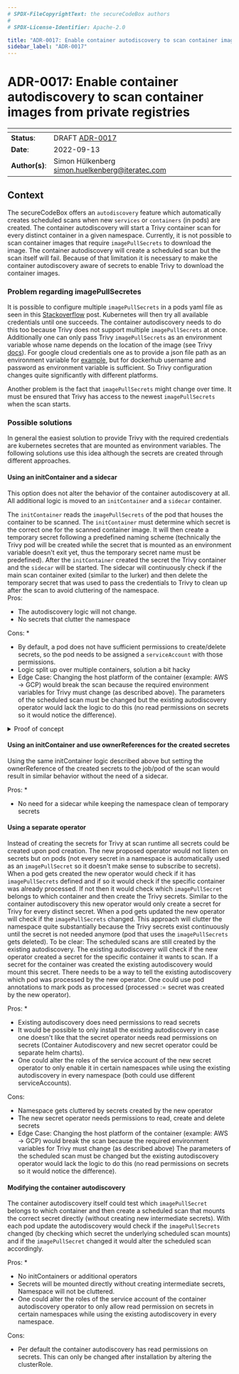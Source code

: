 ```yaml
---
# SPDX-FileCopyrightText: the secureCodeBox authors
#
# SPDX-License-Identifier: Apache-2.0

title: "ADR-0017: Enable container autodiscovery to scan container images from private registries"
sidebar_label: "ADR-0017"
---
```


# ADR-0017: Enable container autodiscovery to scan container images from private registries

| <!-- -->       | <!-- -->                                          |
|----------------|---------------------------------------------------|
| **Status**:    | DRAFT [ADR-0017](docs/architecture/09_architecture_decisions/adr_0017.md) |
| **Date**:      | 2022-09-13                                        |
| **Author(s)**: | Simon Hülkenberg <simon.huelkenberg@iteratec.com> |

## Context

The secureCodeBox offers an `autodiscovery` feature which automatically creates scheduled scans when new `services` or `containers` (in pods) are created. The container autodiscovery will start a Trivy container scan for every distinct container in a given namespace. Currently, it is not possible to scan container images that require `imagePullSecrets` to download the image. The container autodiscovery will create a scheduled scan but the scan itself will fail. Because of that limitation it is necessary to make the container autodiscovery aware of secrets to enable Trivy to download the container images.

### Problem regarding imagePullSecretes

It is possible to configure multiple `imagePullSecrets` in a pods yaml file as seen in this [Stackoverflow](https://stackoverflow.com/questions/67073039/multiple-imagepullsecrets-in-a-kubernetes-deployment-for-the-same-url) post. Kubernetes will then try all available credentials until one succeeds. The container autodiscovery needs to do this too because Trivy does not support multiple `imagePullSecrets` at once. Additionally one can only pass Trivy `imagePullSecrets` as an environment variable whose name depends on the location of the image (see Trivy [docs](https://aquasecurity.github.io/Trivy/v0.17.0/private-registries/)). For google cloud credentials one as to provide a json file path as an environment variable for [example](https://aquasecurity.github.io/Trivy/v0.17.0/private-registries/gcr/), but for dockerhub username and password as environment variable is sufficient. So Trivy configuration changes quite significantly with different platforms.  

Another problem is the fact that `imagePullSecrets` might change over time. It must be ensured that Trivy has access to the newest `imagePullSecrets` when the scan starts.  

### Possible solutions

In general the easiest solution to provide Trivy with the required credentials are kubernetes secretes that are mounted as environment variables. The following solutions use this idea although the secrets are created through different approaches.

#### Using an initContainer and a sidecar

This option does not alter the behavior of the container autodiscovery at all. All additional logic is moved to an `initContainer` and a `sidecar` container.  

The `initContainer` reads the `imagePullSecrets` of the pod that houses the container to be scanned. The `initContainer` must determine which secret is the correct one for the scanned container image. It will then create a temporary secret following a predefined naming scheme (technically the Trivy pod will be created while the secret that is mounted as an environment variable doesn't exit yet, thus the temporary secret name must be predefined). After the `initContainer` created the secret the Trivy container and the `sidecar` will be started. The sidecar will continuously check if the main scan container exited (similar to the lurker) and then delete the temporary secret that was used to pass the credentials to Trivy to clean up after the scan to avoid cluttering of the namespace.   
Pros: 

* The autodiscovery logic will not change.
* No secrets that clutter the namespace

Cons: 
* 
* By default, a pod does not have sufficient permissions to create/delete secrets, so the pod needs to be assigned a `serviceAccount` with those permissions.   
* Logic split up over multiple containers, solution a bit hacky
* Edge Case: Changing the host platform of the container (example: AWS -> GCP) would break the scan because the required environment variables for Trivy must change (as described above). The parameters of the scheduled scan must be changed but the existing autodiscovery operator would lack the logic to do this (no read permissions on secrets so it would notice the difference).

<details><summary> Proof of concept</summary>
This simplified example will do the following: The `initContainer` will created a secret that is mounted by the main container `imagine-this-is-Trivy`. The main container will print the value of the secret and then sleep for 10 seconds. When the main container completes the `sidecar` will delete the secret.
The real implementation wouldn't use kubectl directly nor the shared volume. This is just a simplification.

```yaml
kind: ServiceAccount
metadata:
  name: internal-kubectl
---
apiVersion: v1
apiVersion: rbac.authorization.k8s.io/v1
kind: Role
metadata:
  name: modify-secrets
rules:
- apiGroups: [""]
  resources:
  - secrets
  verbs:
  - get
  - create
  - list
  - delete
---
apiVersion: rbac.authorization.k8s.io/v1
kind: RoleBinding
metadata:
  name: modify-secrets-to-service-account
roleRef:
  apiGroup: rbac.authorization.k8s.io
  kind: Role
  name: modify-secrets
subjects:
- kind: ServiceAccount
  name: internal-kubectl
---
apiVersion: batch/v1
kind: Job
metadata:
  name: secret-test
spec:
  template:
    metadata:
      name: secret-test-pod
    spec:
      serviceAccountName: internal-kubectl
      restartPolicy: Never
      volumes:
      - name: shared-volume
        emptyDir: {}
      initContainers:
      - command:
        - sh
        - -c
        - pacman -Sy && pacman -S --noconfirm kubectl && kubectl create secret generic
          some-image-pull-secret --from-literal=username=im_a_secret!
        image: archlinux
        name: init-secret
      containers:
      - command:
        - sh
        - -c
        - echo secret is $env_test_secret && sleep 10 && touch /shared-volume/shutdown
        env:
        - name: env_test_secret
          valueFrom:
            secretKeyRef:
              key: username
              name: some-image-pull-secret
        image: archlinux
        name: imagine-this-is-Trivy
        volumeMounts:
        - name: shared-volume
          mountPath: /shared-volume
      - command:
        - sh
        - -c
        - pacman -Sy && pacman -S --noconfirm kubectl && while [ ! -f /shared-volume/shutdown ]; do echo shutdownfile not found && sleep 2; done; kubectl delete secrets some-image-pull-secret
        image: archlinux
        name: secret-deletion-on-stop-sidecar
        volumeMounts:
        - name: shared-volume
          mountPath: /shared-volume
```
</details>

#### Using an initContainer and use ownerReferences for the created secretes

Using the same initContainer logic described above but setting the ownerReference of the created secrets to the job/pod of the scan would result in similar behavior without the need of a sidecar.

Pros:
* 
* No need for a sidecar while keeping the namespace clean of temporary secrets

#### Using a separate operator

Instead of creating the secrets for Trivy at scan runtime all secrets could be created upon pod creation. The new proposed operator would not listen on secrets but on pods (not every secret in a namespace is automatically used as an `imagePullSecret` so it doesn't make sense to subscribe to secrets). When a pod gets created the new operator would check if it has `imagePullSecrets` defined and if so it would check if the specific container  was already processed. If not then it would check which `imagePullSecret` belongs to which container and then create the Trivy secrets. Similar to the container autodiscovery this new operator would only create a secret for Trivy for every distinct secret. When a pod gets updated the new operator will check if the `imagePullSecrets` changed. This approach will clutter the namespace quite substantially because the Trivy secrets exist continuously until the secret is not needed anymore (pod that uses the `imagePullSecrets` gets deleted). To be clear: The scheduled scans are still created by the existing autodiscovery. The existing autodiscovery will check if the new operator created a secret for the specific container it wants to scan. If a secret for the container was created the existing autodiscovery would mount this secret. There needs to be a way to tell the existing autodiscovery which pod was processed by the new operator. One could use pod annotations to mark pods as processed (processed := secret was created by the new operator).

Pros:
* 
* Existing autodiscovery does need permissions to read secrets
* It would be possible to only install the existing autodiscovery in case one doesn't like that the secret operator needs read permissions on secrets (Container Autodiscovery and new secret operator could be separate helm charts).
* One could alter the roles of the service account of the new secret operator to only enable it in certain namespaces while using the existing autodiscovery in every namespace (both could use different serviceAccounts).

Cons:

* Namespace gets cluttered by secrets created by the new operator
* The new secret operator needs permissions to read, create and delete secrets
* Edge Case: Changing the host platform of the container (example: AWS -> GCP) would break the scan because the required environment variables for Trivy must change (as described above) The parameters of the scheduled scan must be changed but the existing autodiscovery operator would lack the logic to do this (no read permissions on secrets so it would notice the difference).

#### Modifying the container autodiscovery

The container autodiscovery itself could test which `imagePullSecret` belongs to which container and then create a scheduled scan that mounts the correct secret directly (without creating new intermediate secrets). With each pod update the autodiscovery would check if the `imagePullSecrets` changed (by checking which secret the underlying scheduled scan mounts) and if the `imagePullSecret` changed it would alter the scheduled scan accordingly.

Pros:
* 
* No initContainers or additional operators
* Secrets will be mounted directly without creating intermediate secrets, Namespace will not be cluttered.
* One could alter the roles of the service account of the container autodiscovery operator to only allow read permission on secrets in certain namespaces while using the existing autodiscovery in every namespace.

Cons:

* Per default the container autodiscovery has read permissions on secrets. This can only be changed after installation by altering the clusterRole.
